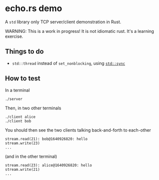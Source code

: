 # echo.rs demo
A `std` library only TCP server/client demonstration in Rust.

WARNING: This is a work in progress! It is not idiomatic rust.
It's a learning exercise.

## Things to do
- `std::thread` instead of `set_nonblocking`,  using [`std::sync`](https://doc.rust-lang.org/std/sync/index.html)


## How to test
In a terminal
```
./server
```

Then, in two other terminals
```
./client alice
./client bob
```

You should then see the two clients talking back-and-forth to each-other
```
stream.read(21): bob@1640926820: hello
stream.write(23)
...
```

(and in the other terminal)
```
stream.read(23): alice@1640926820: hello
stream.write(21)
...
```
